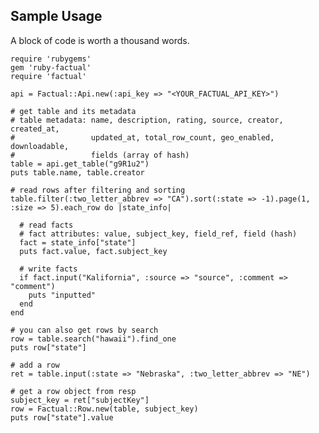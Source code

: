 ## Sample Usage

A block of code is worth a thousand words.

    require 'rubygems'
    gem 'ruby-factual'
    require 'factual'
    
    api = Factual::Api.new(:api_key => "<YOUR_FACTUAL_API_KEY>")
    
    # get table and its metadata
    # table metadata: name, description, rating, source, creator, created_at,
    #                 updated_at, total_row_count, geo_enabled, downloadable, 
    #                 fields (array of hash)
    table = api.get_table("g9R1u2")
    puts table.name, table.creator
    
    # read rows after filtering and sorting
    table.filter(:two_letter_abbrev => "CA").sort(:state => -1).page(1, :size => 5).each_row do |state_info|

      # read facts
      # fact attributes: value, subject_key, field_ref, field (hash)
      fact = state_info["state"]
      puts fact.value, fact.subject_key

      # write facts
      if fact.input("Kalifornia", :source => "source", :comment => "comment")
        puts "inputted"
      end
    end
    
    # you can also get rows by search
    row = table.search("hawaii").find_one
    puts row["state"]

    # add a row
    ret = table.input(:state => "Nebraska", :two_letter_abbrev => "NE")
    
    # get a row object from resp
    subject_key = ret["subjectKey"]
    row = Factual::Row.new(table, subject_key)
    puts row["state"].value
